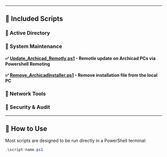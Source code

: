 
---

## 🥷 Included Scripts

### 🔹 Active Directory

### 🔹 System Maintenance

#### ✅ [**Update_Archicad_Remotly.ps1**](https://github.com/TechAsen/powershell-scripts/blob/main/Update_Archicad_Remotly.ps1) - Remotle update on Archicad PCs via Powershell Remoting
#### ✅ [**Remove_ArchicadInstaller.ps1**](https://github.com/TechAsen/powershell-scripts/blob/main/Remove_ArchicadInstaller.ps1) - Remove installation file from the local PC

### 🔹 Network Tools

### 🔹 Security & Audit

---

## 🚀 How to Use

Most scripts are designed to be run directly in a PowerShell terminal:

```powershell
.\script-name.ps1
